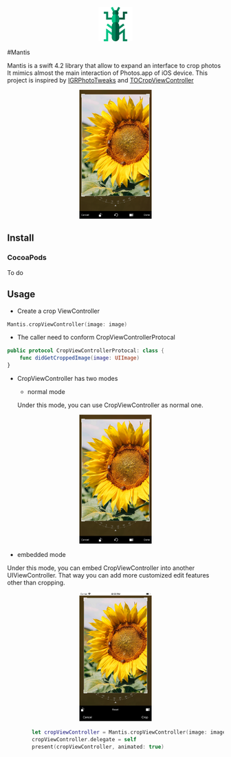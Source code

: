 <p align="center">
    <img src="logo.png" height="80" max-width="90%" alt="Mantis" />
</p>

#Mantis

   Mantis is a swift 4.2 library that allow to expand an interface to crop photos
It mimics almost the main interaction of Photos.app of iOS device.
This project is inspired by [IGRPhotoTweaks](https://github.com/IGRSoft/IGRPhotoTweaks) and [TOCropViewController](https://github.com/TimOliver/TOCropViewController)

<p align="center">
    <img src="images/Screen Shot.png" height="300" alt="Mantis" />
</p>

## Install

### CocoaPods

To do

## Usage

* Create a crop ViewController

```swift
Mantis.cropViewController(image: image)
```

* The caller need to conform CropViewControllerProtocal
```swift
public protocol CropViewControllerProtocal: class {
    func didGetCroppedImage(image: UIImage)
}
```

* CropViewController has two modes

  * normal mode

  Under this mode, you can use CropViewController as normal one.
<p align="center">
    <img src="images/Screen Shot.png" height="300" alt="Mantis" />
</p>

  
  * embedded mode
  
  Under this mode, you can embed CropViewController into another UIViewController. That way you can add more customized edit features other than cropping.

<p align="center">
    <img src="images/embedded.png" height="300" alt="Mantis" />
</p>

```swift
        let cropViewController = Mantis.cropViewController(image: image, mode: .normal)
        cropViewController.delegate = self
        present(cropViewController, animated: true)
```



